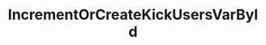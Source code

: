 ---
name: IncrementOrCreateKickUsersVarById
title: IncrementOrCreateKickUsersVarById
description: Increments the values of Kick user variables for a list of user IDs. If the variable does not exist for a user, it will be created and set to the incremented value.
version: 1.0.0
parameters:
  - name: userIds
    description: |
      List of user IDs to increment the variable for. If a user ID does not exist, it will be ignored.
      Example: `["123456789", "987654321"]`
  - name: varName
    description: Name of the user variable
  - name: value
    description: Value of how much the user variables should be incremented by
  - name: persisted
    description: |
      - `true` - Persisted user variables will be affected
      - `false` - Non-persisted user variable will be affected
---